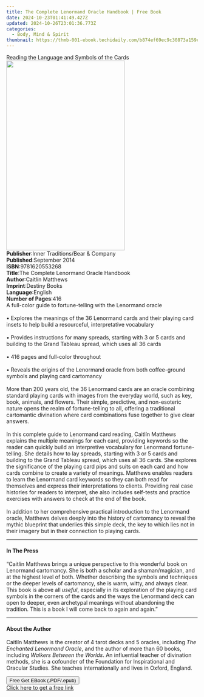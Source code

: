 ```yaml
---
title: The Complete Lenormand Oracle Handbook | Free Book
date: 2024-10-23T01:41:49.427Z
updated: 2024-10-26T23:01:36.773Z
categories:
  - Body, Mind & Spirit
thumbnail: https://thmb-001-ebook.techidaily.com/b874ef69ec9c30873a159e7f4399eeeed0f9e35951511c05b30b27d50b4f6d82.jpg
---
```

<main id="book-container">
  <div class="flex flex-col">
    <div class="book-brief flex-1 py-6 px-4 sm:p-6 md:py-10 md:px-8">
      <!-- brief-->
      <div class="book-brief-main">
        Reading the Language and Symbols of the Cards
      </div>
    </div>
    <div
      class="book-meta-info flex-1 grid gap-4 col-start-1 col-end-3 row-start-1 sm:mb-6 sm:grid-cols-4 lg:gap-6 lg:col-start-2 lg:row-end-6 lg:row-span-6 lg:mb-0"
    >
      <div
        class="book-meta-info-left place-content-center mt-4 p-4 text-sm leading-6 col-start-2 col-span-2 dark:text-slate-400"
      >
        <img
          class="w-full h-500 object-cover rounded-lg sm:h-255 sm:col-span-2 lg:col-span-full"
          src="https://img-001-ebook.techidaily.com/4a98a73a04cf30b9a36d10bd240bf5d2ee04e00d166a695ababa59ec15736308.jpg"
          alt=""
          width="312"
          height="500"
        />
      </div>
      <div
        class="book-meta-info-right mt-2 col-start-1 row-start-2 col-span-3 self-center"
      >
        <!-- meta data  -->
        <div class="flex flex-col px-4 md:px-8">
          <div class="flex-1">
            <strong>Publisher</strong>:<span class="px-2"
              >Inner Traditions/Bear &amp; Company</span
            >
          </div>
          <div class="flex-1">
            <strong>Published</strong>:<span class="px-2">September 2014</span>
          </div>
          <div class="flex-1">
            <strong>ISBN</strong>:<span class="px-2">9781620553268</span>
          </div>
          <div class="flex-1">
            <strong>Title</strong>:<span class="px-2"
              >The Complete Lenormand Oracle Handbook</span
            >
          </div>
          <div class="flex-1">
            <strong>Author</strong>:<span class="px-2">Caitlín Matthews</span>
          </div>
          <div class="flex-1">
            <strong>Imprint</strong>:<span class="px-2">Destiny Books</span>
          </div>
          <div class="flex-1">
            <strong>Language</strong>:<span class="px-2">English</span>
          </div>
          <div class="flex-1">
            <strong>Number of Pages</strong>:<span class="px-2">416</span>
          </div>
        </div>
      </div>
    </div>
    <div class="book-description flex-1 py-6 px-4 sm:p-6 md:py-10 md:px-8">
      <div class="book-description-main">
        <div accordion-content="" id="description">
          A full-color guide to fortune-telling with the Lenormand oracle <br />
          <br />• Explores the meanings of the 36 Lenormand cards and their
          playing card insets to help build a resourceful, interpretative
          vocabulary <br />
          <br />• Provides instructions for many spreads, starting with 3 or 5
          cards and building to the Grand Tableau spread, which uses all 36
          cards <br />
          <br />• 416 pages and full-color throughout<br />
          <br />• Reveals the origins of the Lenormand oracle from both
          coffee-ground symbols and playing card cartomancy <br />
          <br />More than 200 years old, the 36 Lenormand cards are an oracle
          combining standard playing cards with images from the everyday world,
          such as key, book, animals, and flowers. Their simple, predictive, and
          non-esoteric nature opens the realm of fortune-telling to all,
          offering a traditional cartomantic divination where card combinations
          fuse together to give clear answers. <br />
          <br />In this complete guide to Lenormand card reading, Caitlín
          Matthews explains the multiple meanings for each card, providing
          keywords so the reader can quickly build an interpretive vocabulary
          for Lenormand fortune-telling. She details how to lay spreads,
          starting with 3 or 5 cards and building to the Grand Tableau spread,
          which uses all 36 cards. She explores the significance of the playing
          card pips and suits on each card and how cards combine to create a
          variety of meanings. Matthews enables readers to learn the Lenormand
          card keywords so they can both read for themselves and express their
          interpretations to clients. Providing real case histories for readers
          to interpret, she also includes self-tests and practice exercises with
          answers to check at the end of the book. <br />
          <br />In addition to her comprehensive practical introduction to the
          Lenormand oracle, Matthews delves deeply into the history of
          cartomancy to reveal the mythic blueprint that underlies this simple
          deck, the key to which lies not in their imagery but in their
          connection to playing cards.
        </div>
        <div class="accordion-fader"></div>
      </div>
    </div>
    <div class="book-excerpts flex-1 py-6 px-4 sm:p-6 md:py-10 md:px-8">
      <!-- excerpts-->
      <div class="book-excerpts-main">
        <hr />
        <h4 class="placeholder placeholder-heading">
          <span>In The Press</span>
        </h4>
        <p>
          “Caitlín Matthews brings a unique perspective to this wonderful book
          on Lenormand cartomancy. She is both a scholar and a shaman/magician,
          and at the highest level of both. Whether describing the symbols and
          techniques or the deeper levels of cartomancy, she is warm, witty, and
          always clear. This book is above all <i>useful</i>, especially in its
          exploration of the playing card symbols in the corners of the cards
          and the ways the Lenormand deck can open to deeper, even archetypal
          meanings without abandoning the tradition. This is a book I will come
          back to again and again.”
        </p>
      </div>
    </div>
    <div class="book-about-author flex-1 py-6 px-4 sm:p-6 md:py-10 md:px-8">
      <!-- about author-->
      <div class="book-main-author-main">
        <hr />
        <h4 class="placeholder placeholder-heading">
          <span>About the Author</span>
        </h4>
        <p>
          Caitlín Matthews is the creator of 4 tarot decks and 5 oracles,
          including <i>The Enchanted Lenormand Oracle</i>, and the author of
          more than 60 books, including <i>Walkers Between the Worlds</i>. An
          influential teacher of divination methods, she is a cofounder of the
          Foundation for Inspirational and Oracular Studies. She teaches
          internationally and lives in Oxford, England.
        </p>
      </div>
    </div>
    <div class="book-free-get flex-1 py-6 px-4 sm:p-6 md:py-10 md:px-8">
      <button
        id="btn-free-get"
        class="bg-blue-500 hover:bg-blue-700 text-white font-bold py-2 px-4 rounded"
      >
        Free Get EBook (.PDF/.epub)
      </button>
      <div id="countdown-display" class="px-2 text-lg mt-2"></div>
      <a
        id="free-link"
        class="hidden bg-blue-500 hover:bg-blue-700 text-white font-bold py-2 px-4 rounded"
        href="https://www.ebooks.com/en-us/book/95782712/the-complete-lenormand-oracle-handbook/caitl-n-matthews/"
        target="_blank"
        >Click here to get a free link</a
      >
    </div>
    <script>
      let countdownTime = 0;
      let countdownInterval = null;
      document
        .getElementById('btn-free-get')
        .addEventListener('click', startCountdown);
      function startCountdown() {
        countdownTime = new Date().getTime() + 60000 * 3;
        countdownInterval = setInterval(updateCountdown, 1000);
        document.getElementById('btn-free-get').disabled = true;
        document
          .getElementById('btn-free-get')
          .classList.add('bg-gray-500', 'cursor-not-allowed');
      }
      function updateCountdown() {
        let currentTime = new Date().getTime();
        let timeLeft = countdownTime - currentTime;
        let secondsLeft = Math.floor(timeLeft / 1000);
        document.getElementById('countdown-display').innerHTML =
          `Remaining time: ${secondsLeft} seconds.`;
        if (secondsLeft <= 0) {
          clearInterval(countdownInterval);
          document.getElementById('btn-free-get').classList.add('hidden');
          document.getElementById('free-link').classList.remove('hidden');
          document.getElementById('countdown-display').innerHTML = '';
        }
      }
    </script>
  </div>
</main>

<ins class="adsbygoogle"
      style="display:block"
      data-ad-client="ca-pub-7571918770474297"
      data-ad-slot="8358498916"
      data-ad-format="auto"
      data-full-width-responsive="true"></ins>
    